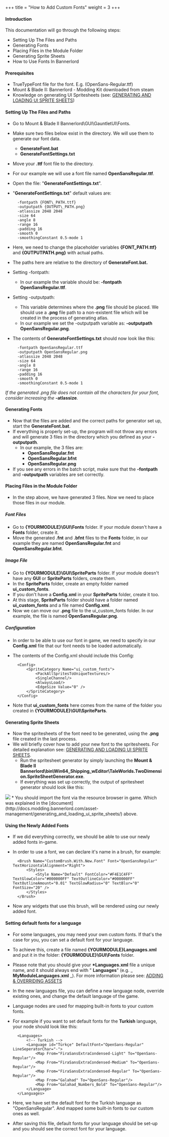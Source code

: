 +++
title = "How to Add Custom Fonts"
weight = 3
+++


#### Introduction

This documentation will go through the following steps:

* Setting Up The Files and Paths
* Generating Fonts
* Placing Files in the Module Folder
* Generating Sprite Sheets
* How to Use Fonts In Bannerlord

#### Prerequisites

* TrueTypeFont file for the font. E.g. (OpenSans-Regular.ttf)
* Mount &amp; Blade II: Bannerlord - Modding Kit downloaded from steam
* Knowledge on generating UI Spritesheets (see: [GENERATING AND LOADING UI SPRITE SHEETS](http://docs.modding.bannerlord.com/asset-management/generating_and_loading_ui_sprite_sheets/))

#### Setting Up The Files and Paths

* Go to Mount &amp; Blade II Bannerlord\GUI\GauntletUI\Fonts\.
* Make sure two files below exist in the directory. We will use them to generate our font data.
	* **GenerateFont.bat**
	* **GenerateFontSettings.txt**
* Move your **.ttf** font file to the directory.
* For our example we will use a font file named **OpenSansRegular.ttf**.
* Open the file: &quot;**GenerateFontSettings.txt**&quot;.
* &quot;**GenerateFontSettings.txt**&quot; default values are:

		-fontpath {FONT\_PATH.ttf}
		-outputpath {OUTPUT\_PATH.png}
		-atlassize 2048 2048
		-size 64
		-angle 8
		-range 16
		-padding 16
		-smooth 0
		-smoothingConstant 0.5-mode 1

* Here, we need to change the placeholder variables **{FONT\_PATH.ttf}** and **{OUTPUTPATH.png}** with actual paths.
* The paths here are relative to the directory of **GenerateFont.bat.**
* Setting -fontpath:
	* In our example the variable should be: **-fontpath OpenSansRegular.ttf**.
* Setting -outputpath:
	* This variable determines where the **.png** file should be placed. We should use a **.png** file path to a non-existent file which will be created in the process of generating atlas.
	* In our example we set the -outputpath variable as: **-outputpath OpenSansRegular.png**.
* The contents of **GenerateFontSettings.txt** should now look like this:

		-fontpath OpenSansRegular.ttf
		-outputpath OpenSansRegular.png
		-atlassize 2048 2048
		-size 64
		-angle 8
		-range 16
		-padding 16
		-smooth 0
		-smoothingConstant 0.5-mode 1

_If the generated .png file does not contain all the characters for your font, consider increasing the_ **-atlassize**.

#### Generating Fonts

* Now that the files are added and the correct paths for generator set up, start the **GenerateFont.bat**.
* If everything is properly set-up, the program will not throw any errors and will generate 3 files in the directory which you defined as your **-outputpath**.
	* In our example, the 3 files are:
		* **OpenSansRegular.fnt**
		* **OpenSansRegular.bfnt**
		* **OpenSansRegular.png**
* If you see any errors in the batch script, make sure that the **-fontpath** and **-outputpath** variables are set correctly.

#### Placing Files in the Module Folder

* In the step above, we have generated 3 files. Now we need to place those files in our module.

##### Font Files

* Go to **{YOURMODULE}\GUI\Fonts** folder. If your module doesn&#39;t have a **Fonts** folder, create it.
* Move the generated **.fnt** and **.bfnt** files to the **Fonts** folder, in our example they are named **OpenSansRegular.fnt** and **OpenSansRegular.bfnt**.

##### Image File

* Go to **{YOURMODULE}\GUI\SpriteParts** folder. If your module doesn&#39;t have any **GUI** or **SpriteParts** folders, create them.
* In the **SpriteParts** folder, create an empty folder named **ui\_custom\_fonts**.
* If you don&#39;t have a **Config.xml** in your **SpriteParts** folder, create it too.
* At this stage, **SpriteParts** folder should have a folder named **ui\_custom\_fonts** and a file named **Config.xml**.
* Now we can move our **.png** file to the ui\_custom\_fonts folder. In our example, the file is named **OpenSansRegular.png**.

##### Configuration

* In order to be able to use our font in game, we need to specify in our **Config.xml** file that our font needs to be loaded automatically.
* The contents of the Config.xml should include this Config:

		<Config>
			<SpriteCategory Name="ui_custom_fonts">
				<PackAllSpritesToUniqueTextures/>
				<SingleChannel/>
				<AlwaysLoad/>
				<EdgeSize Value="0" />
			</SpriteCategory>
		</Config>

* Note that **ui\_custom\_fonts** here comes from the name of the folder you created in **{YOURMODULE}\GUI\SpriteParts**.

#### Generating Sprite Sheets

* Now the spritesheets of the font need to be generated, using the **.png** file created in the last process.
* We will briefly cover how to add your new font to the spritesheets. For detailed explanation see: [GENERATING AND LOADING UI SPRITE SHEETS](http://docs.modding.bannerlord.com/asset-management/generating_and_loading_ui_sprite_sheets/).
	* Run the spritesheet generator by simply launching the **Mount &amp; Blade II Bannerlord\bin\Win64\_Shipping\_wEditor\TaleWorlds.TwoDimension.SpriteSheetGenerator.exe**.
	* If everything was set up correctly, the output of spritesheet generator should look like this:
<img src="/img/how_to_add_custom_fonts/spritesheet_generator.png"/>
	* You should import the font via the resource browser in game. Which was explained in the [document](http://docs.modding.bannerlord.com/asset-management/generating_and_loading_ui_sprite_sheets/) above.

#### Using the Newly Added Fonts

* If we did everything correctly, we should be able to use our newly added fonts in-game.
* In order to use a font, we can declare it&#39;s name in a brush, for example:

		<Brush Name="CustomBrush.With.New.Font" Font="OpenSansRegular" TextHorizontalAlignment="Right">
			<Styles>
				<Style Name="Default" FontColor="#F4E1C4FF" TextGlowColor="#000000FF" TextOutlineColor="#000000FF" TextOutlineAmount="0.01" TextGlowRadius="0" TextBlur="0" FontSize="20" />
			</Styles>
		</Brush>

* Now any widgets that use this brush, will be rendered using our newly added font.

#### Setting default fonts for a language

* For some languages, you may need your own custom fonts. If that&#39;s the case for you, you can set a default font for your language.
* To achieve this, create a file named **{YOURMODULE}Languages.xml** and put it in the folder: **{YOURMODULE}\GUI\Fonts** folder.
* Please note that you should give your **\*Languages.xml** file a unique name, and it should always end with &quot; **Languages**&quot; (e.g. _ **MyModuleLanguages.xml** _). For more information please see: [ADDING &amp; OVERRIDING ASSETS](http://docs.modding.bannerlord.com/asset-management/asset-types/overriding_assets/)
* In the new languages file, you can define a new language node, override existing ones, and change the default language of the game.
* Language nodes are used for mapping built-in fonts to your custom fonts.
* For example if you want to set default fonts for the **Turkish** language, your node should look like this:

		<Languages>
			<!-- Turkish -->
			<Language id="Türkçe" DefaultFont="OpenSans-Regular" LineSeperatorChar="-">
				<Map From="FiraSansExtraCondensed-Light" To="OpenSans-Regular"/>
				<Map From="FiraSansExtraCondensed-Medium" To="OpenSans-Regular"/>
				<Map From="FiraSansExtraCondensed-Regular" To="OpenSans-Regular"/>
				<Map From="Galahad" To="OpenSans-Regular"/>
				<Map From="Galahad_Numbers_Bold" To="OpenSans-Regular"/>
			</Language>
		</Languages>

* Here, we have set the default font for the Turkish language as &quot;OpenSansRegular&quot;. And mapped some built-in fonts to our custom ones as well.
* After saving this file, default fonts for your language should be set-up and you should see the correct font for your language.